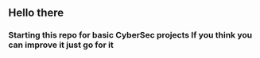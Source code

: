 <h2>Hello there </h2>

<h3>Starting this repo for basic CyberSec projects If you think you can improve it just go for it </h3>
